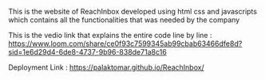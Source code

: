 This is the website of ReachInbox developed using html css and javascripts which contains all the functionalities that was needed by the company



This is the vedio link that explains the entire code line by line : https://www.loom.com/share/ce0f93c7599345ab99cbab63466dfe8d?sid=1e6d29d4-6de8-4737-9b96-838de71a8c16


Deployment Link :  https://palaktomar.github.io/ReachInbox/



